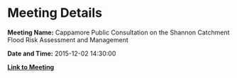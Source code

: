 # Meeting Details

**Meeting Name:** Cappamore Public Consultation on the Shannon Catchment Flood Risk Assessment and Management

**Date and Time:** 2015-12-02 14:30:00

**[Link to Meeting](https://www.limerick.ie/council/whats-on/cappamore-public-consultation-shannon-catchment-flood-risk-assessment-and)**
